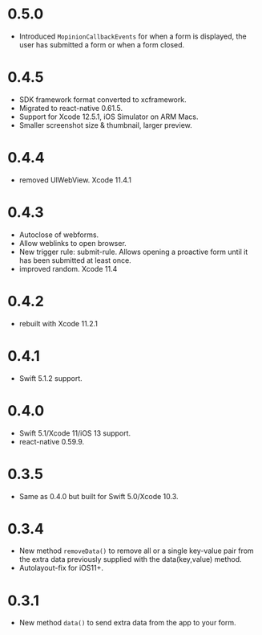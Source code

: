# 0.5.0
- Introduced `MopinionCallbackEvents` for when a form is displayed, the user has submitted a form or when a form closed.

# 0.4.5
- SDK framework format converted to xcframework. 
- Migrated to react-native 0.61.5.
- Support for Xcode 12.5.1, iOS Simulator on ARM Macs.
- Smaller screenshot size & thumbnail, larger preview.

# 0.4.4
- removed UIWebView. Xcode 11.4.1

# 0.4.3
- Autoclose of webforms.
- Allow weblinks to open browser.
- New trigger rule: submit-rule. Allows opening a proactive form until it has been submitted at least once.
- improved random. Xcode 11.4

# 0.4.2
- rebuilt with Xcode 11.2.1

# 0.4.1
- Swift 5.1.2 support.

# 0.4.0
- Swift 5.1/Xcode 11/iOS 13 support. 
- react-native 0.59.9.

# 0.3.5
- Same as 0.4.0 but built for Swift 5.0/Xcode 10.3.

# 0.3.4
- New method `removeData()` to remove all or a single key-value pair from the extra data previously supplied with the data(key,value) method.
- Autolayout-fix for iOS11+.

# 0.3.1 
- New method `data()` to send extra data from the app to your form.